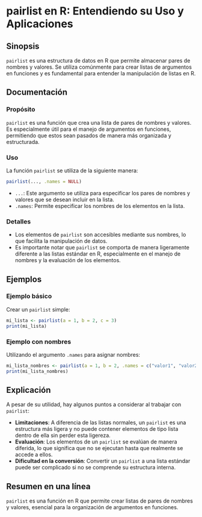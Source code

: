 <!--
Meta Description: # pairlist en R: Entendiendo su Uso y Aplicaciones ## Sinopsis `pairlist` es una estructura de datos en R que permite almacenar pares de nombres y val...
Meta Keywords: pairlist, que, nombres, una, para
-->

# pairlist en R: Entendiendo su Uso y Aplicaciones

## Sinopsis
`pairlist` es una estructura de datos en R que permite almacenar pares de nombres y valores. Se utiliza comúnmente para crear listas de argumentos en funciones y es fundamental para entender la manipulación de listas en R.

## Documentación
### Propósito
`pairlist` es una función que crea una lista de pares de nombres y valores. Es especialmente útil para el manejo de argumentos en funciones, permitiendo que estos sean pasados de manera más organizada y estructurada.

### Uso
La función `pairlist` se utiliza de la siguiente manera:

```R
pairlist(..., .names = NULL)
```

- `...`: Este argumento se utiliza para especificar los pares de nombres y valores que se desean incluir en la lista.
- `.names`: Permite especificar los nombres de los elementos en la lista.

### Detalles
- Los elementos de `pairlist` son accesibles mediante sus nombres, lo que facilita la manipulación de datos.
- Es importante notar que `pairlist` se comporta de manera ligeramente diferente a las listas estándar en R, especialmente en el manejo de nombres y la evaluación de los elementos.

## Ejemplos
### Ejemplo básico
Crear un `pairlist` simple:

```R
mi_lista <- pairlist(a = 1, b = 2, c = 3)
print(mi_lista)
```

### Ejemplo con nombres
Utilizando el argumento `.names` para asignar nombres:

```R
mi_lista_nombres <- pairlist(a = 1, b = 2, .names = c("valor1", "valor2"))
print(mi_lista_nombres)
```

## Explicación
A pesar de su utilidad, hay algunos puntos a considerar al trabajar con `pairlist`:
- **Limitaciones**: A diferencia de las listas normales, un `pairlist` es una estructura más ligera y no puede contener elementos de tipo lista dentro de ella sin perder esta ligereza.
- **Evaluación**: Los elementos de un `pairlist` se evalúan de manera diferida, lo que significa que no se ejecutan hasta que realmente se accede a ellos.
- **Dificultad en la conversión**: Convertir un `pairlist` a una lista estándar puede ser complicado si no se comprende su estructura interna.

## Resumen en una línea
`pairlist` es una función en R que permite crear listas de pares de nombres y valores, esencial para la organización de argumentos en funciones.